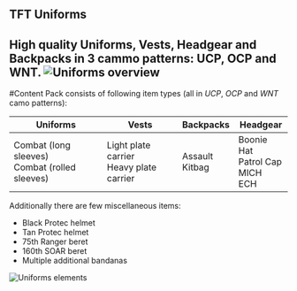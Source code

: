 ## TFT Uniforms

High quality Uniforms, Vests, Headgear and Backpacks in 3 cammo patterns: **UCP**, **OCP** and **WNT**.
![Uniforms overview](https://tft8.com/img/uniforms_main2.png)
---
#Content
Pack consists of following item types (all in _UCP_, _OCP_ and _WNT_ camo patterns):

Uniforms|Vests|Backpacks|Headgear
---|---|---|---
Combat (long sleeves)<br/>Combat (rolled sleeves) | Light plate carrier<br/>Heavy plate carrier | Assault<br/>Kitbag | Boonie Hat<br/>Patrol Cap<br/>MICH<br/>ECH

Additionally there are few miscellaneous items:
  * Black Protec helmet
  * Tan Protec helmet
  * 75th Ranger beret
  * 160th SOAR beret
  * Multiple additional bandanas

![Uniforms elements](https://tft8.com/img/uniforms_parts.png)
